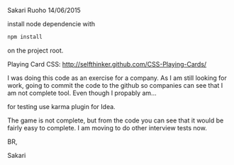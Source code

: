 Sakari Ruoho 14/06/2015

install node dependencie with 
```bash 
npm install
``` 
on the project root.

Playing Card CSS: http://selfthinker.github.com/CSS-Playing-Cards/

I was doing this code as an exercise for a company. As I am still looking for work, going to commit the code to the github so companies can see that I am not complete tool. Even though I propably am...

for testing use karma plugin for Idea.

The game is not complete, but from the code you can see that it would be fairly easy to complete. I am moving to do other interview tests now.

BR,

Sakari